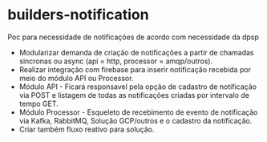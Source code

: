 # builders-notification
Poc para necessidade de notificações de acordo com necessidade da dpsp

-  Modularizar demanda de criação de notificações a partir de chamadas sincronas ou async (api = http, processor = amqp/outros).
-  Realizar integração com firebase para inserir notificação recebida por meio do módulo API ou Processor.
-  Módulo API - Ficará responsavel pela opção de cadastro de notificação via POST e listagem de todas as notificações criadas por intervalo de tempo GET.
-  Módulo Processor - Esqueleto de recebimento de evento de notificação via Kafka, RabbitMQ, Solução GCP/outros e o cadastro da notificação.
-  Criar também fluxo reativo para solução.

